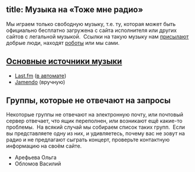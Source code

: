 title: Музыка на «Тоже мне радио»
---
Мы играем только свободную музыку, т.е. ту, которая может быть официально
бесплатно загружена с сайта исполнителя или других сайтов с легальной музыкой. 
Ссылки на такую музыку нам [присылают](/feedback.html) добрые люди, находят
[роботы](/robots.html) или мы сами.


## <a href="/music.html#sources" name="sources">Основные источники музыки</a>

- [Last.fm](http://www.lastfm.ru/music/+free-music-downloads) ([в
  автомате](/blog/20110126-lastfm.html))
- [Jamendo](http://www.jamendo.com/) (вручную)


## Группы, которые не отвечают на запросы

Некоторые группы не отвечают на электронную почту, или почтовый сервер отвечает,
что ящик переполнен, или возникают ещё какие-то проблемы.  На всякий случай мы
собираем список таких групп.  Если вы представляете одну из них, и удивляетесь,
почему вас не зовут на радио и не предлагают сыграть концерт, проверьте
контактную информацию на своём сайте.

- Арефьева Ольга
- Обломов Василий
